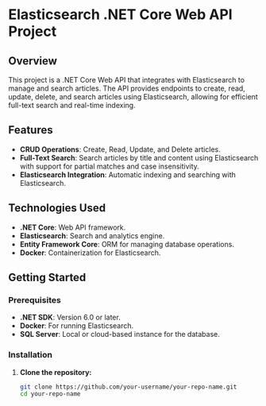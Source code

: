 # Elasticsearch .NET Core Web API Project

## Overview

This project is a .NET Core Web API that integrates with Elasticsearch to manage and search articles. The API provides endpoints to create, read, update, delete, and search articles using Elasticsearch, allowing for efficient full-text search and real-time indexing.

## Features

- **CRUD Operations**: Create, Read, Update, and Delete articles.
- **Full-Text Search**: Search articles by title and content using Elasticsearch with support for partial matches and case insensitivity.
- **Elasticsearch Integration**: Automatic indexing and searching with Elasticsearch.

## Technologies Used

- **.NET Core**: Web API framework.
- **Elasticsearch**: Search and analytics engine.
- **Entity Framework Core**: ORM for managing database operations.
- **Docker**: Containerization for Elasticsearch.

## Getting Started

### Prerequisites

- **.NET SDK**: Version 6.0 or later.
- **Docker**: For running Elasticsearch.
- **SQL Server**: Local or cloud-based instance for the database.

### Installation

1. **Clone the repository:**

   ```bash
   git clone https://github.com/your-username/your-repo-name.git
   cd your-repo-name
